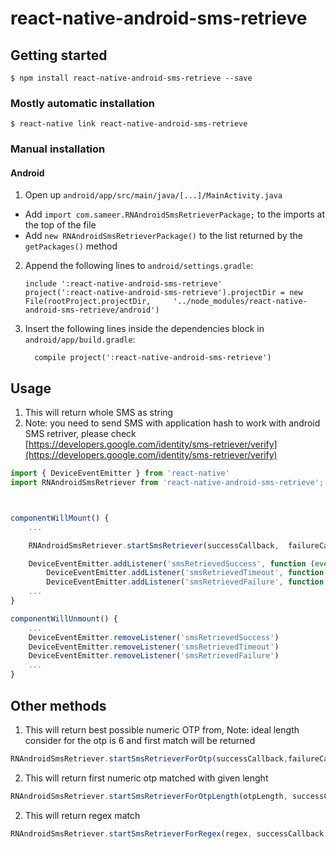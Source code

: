 
# react-native-android-sms-retrieve

## Getting started

`$ npm install react-native-android-sms-retrieve --save`

### Mostly automatic installation

`$ react-native link react-native-android-sms-retrieve`

### Manual installation

#### Android

1. Open up `android/app/src/main/java/[...]/MainActivity.java`
  - Add `import com.sameer.RNAndroidSmsRetrieverPackage;` to the imports at the top of the file
  - Add `new RNAndroidSmsRetrieverPackage()` to the list returned by the `getPackages()` method
2. Append the following lines to `android/settings.gradle`:
  	```
  	include ':react-native-android-sms-retrieve'
  	project(':react-native-android-sms-retrieve').projectDir = new File(rootProject.projectDir, 	'../node_modules/react-native-android-sms-retrieve/android')
  	```
3. Insert the following lines inside the dependencies block in `android/app/build.gradle`:
  	```
      compile project(':react-native-android-sms-retrieve')
  	```
## Usage
1. This will return whole SMS as string
2. Note: you need to send SMS with application hash to work with android SMS retriver, please check [https://developers.google.com/identity/sms-retriever/verify](https://developers.google.com/identity/sms-retriever/verify)



```javascript
import { DeviceEventEmitter } from 'react-native'
import RNAndroidSmsRetriever from 'react-native-android-sms-retrieve';



componentWillMount() {
	...

	RNAndroidSmsRetriever.startSmsRetriever(successCallback,  failureCallback)

	DeviceEventEmitter.addListener('smsRetrievedSuccess', function (event) { console.log(event) })
    	DeviceEventEmitter.addListener('smsRetrievedTimeout', function (event) { console.log(event) })
    	DeviceEventEmitter.addListener('smsRetrievedFailure', function (event) { console.log(event) })
	...
}

componentWillUnmount() {
	...
	DeviceEventEmitter.removeListener('smsRetrievedSuccess')
	DeviceEventEmitter.removeListener('smsRetrievedTimeout')
	DeviceEventEmitter.removeListener('smsRetrievedFailure')
	...
}
```

## Other methods

1. This will return best possible numeric OTP from, Note: ideal length consider for the otp is 6 and first match will be returned
```javascript
RNAndroidSmsRetriever.startSmsRetrieverForOtp(successCallback,failureCallback)
```

2. This will return first numeric otp matched with given lenght
```javascript
RNAndroidSmsRetriever.startSmsRetrieverForOtpLength(otpLength, successCallback, failureCallback)
```

2. This will return regex match
```javascript
RNAndroidSmsRetriever.startSmsRetrieverForRegex(regex, successCallback, failureCallback)
```

  

